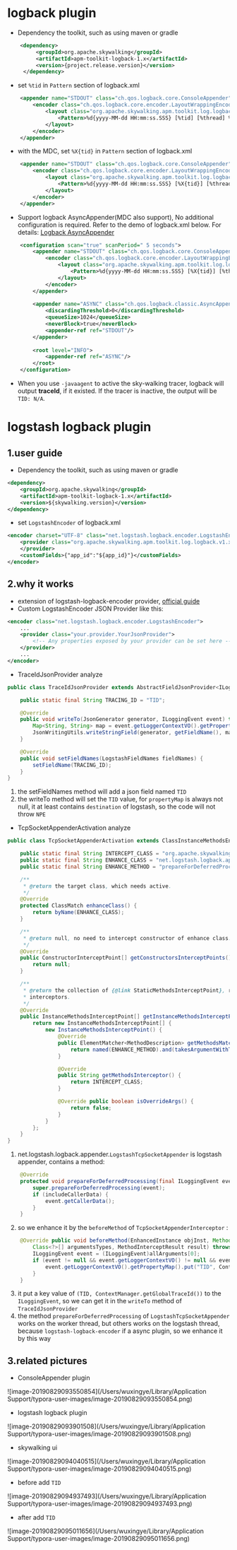 # logback plugin
* Dependency the toolkit, such as using maven or gradle
```xml
    <dependency>
         <groupId>org.apache.skywalking</groupId>
         <artifactId>apm-toolkit-logback-1.x</artifactId>
         <version>{project.release.version}</version>
     </dependency>
```

* set `%tid` in `Pattern` section of logback.xml
```xml
    <appender name="STDOUT" class="ch.qos.logback.core.ConsoleAppender">
        <encoder class="ch.qos.logback.core.encoder.LayoutWrappingEncoder">
            <layout class="org.apache.skywalking.apm.toolkit.log.logback.v1.x.TraceIdPatternLogbackLayout">
                <Pattern>%d{yyyy-MM-dd HH:mm:ss.SSS} [%tid] [%thread] %-5level %logger{36} -%msg%n</Pattern>
            </layout>
        </encoder>
    </appender>
```

* with the MDC, set `%X{tid}` in `Pattern` section of logback.xml
```xml
    <appender name="STDOUT" class="ch.qos.logback.core.ConsoleAppender">
        <encoder class="ch.qos.logback.core.encoder.LayoutWrappingEncoder">
            <layout class="org.apache.skywalking.apm.toolkit.log.logback.v1.x.mdc.TraceIdMDCPatternLogbackLayout">
                <Pattern>%d{yyyy-MM-dd HH:mm:ss.SSS} [%X{tid}] [%thread] %-5level %logger{36} -%msg%n</Pattern>
            </layout>
        </encoder>
    </appender>
```


* Support logback AsyncAppender(MDC also support), No additional configuration is required. Refer to the demo of logback.xml below. For details: [Logback AsyncAppender](https://logback.qos.ch/manual/appenders.html#AsyncAppender)
```xml
    <configuration scan="true" scanPeriod=" 5 seconds">
        <appender name="STDOUT" class="ch.qos.logback.core.ConsoleAppender">
            <encoder class="ch.qos.logback.core.encoder.LayoutWrappingEncoder">
                <layout class="org.apache.skywalking.apm.toolkit.log.logback.v1.x.mdc.TraceIdMDCPatternLogbackLayout">
                    <Pattern>%d{yyyy-MM-dd HH:mm:ss.SSS} [%X{tid}] [%thread] %-5level %logger{36} -%msg%n</Pattern>
                </layout>
            </encoder>
        </appender>
    
        <appender name="ASYNC" class="ch.qos.logback.classic.AsyncAppender">
            <discardingThreshold>0</discardingThreshold>
            <queueSize>1024</queueSize>
            <neverBlock>true</neverBlock>
            <appender-ref ref="STDOUT"/>
        </appender>
    
        <root level="INFO">
            <appender-ref ref="ASYNC"/>
        </root>
    </configuration>
```

* When you use `-javaagent` to active the sky-walking tracer, logback will output **traceId**, if it existed. If the tracer is inactive, the output will be `TID: N/A`.

# logstash logback plugin

## 1.user guide

- Dependency the toolkit, such as using maven or gradle

```xml
<dependency>
    <groupId>org.apache.skywalking</groupId>
    <artifactId>apm-toolkit-logback-1.x</artifactId>
    <version>${skywalking.version}</version>
</dependency>
```

- set `LogstashEncoder` of logback.xml

```xml
<encoder charset="UTF-8" class="net.logstash.logback.encoder.LogstashEncoder">
    <provider class="org.apache.skywalking.apm.toolkit.log.logback.v1.x.logstash.TraceIdJsonProvider">
    </provider>
    <customFields>{"app_id":"${app_id}"}</customFields>
</encoder>
```



## 2.why it works

- extension of logstash-logback-encoder provider, [official guide](https://github.com/logstash/logstash-logback-encoder#custom-json-provider)
- Custom LogstashEncoder JSON Provider like this:

```xml
<encoder class="net.logstash.logback.encoder.LogstashEncoder">
    ...
    <provider class="your.provider.YourJsonProvider">
        <!-- Any properties exposed by your provider can be set here -->
    </provider>
    ...
</encoder>
```

- TraceIdJsonProvider analyze

```java
public class TraceIdJsonProvider extends AbstractFieldJsonProvider<ILoggingEvent> implements FieldNamesAware<LogstashFieldNames> {

    public static final String TRACING_ID = "TID";

    @Override
    public void writeTo(JsonGenerator generator, ILoggingEvent event) throws IOException {
        Map<String, String> map = event.getLoggerContextVO().getPropertyMap();
        JsonWritingUtils.writeStringField(generator, getFieldName(), map.get(TRACING_ID));
    }

    @Override
    public void setFieldNames(LogstashFieldNames fieldNames) {
        setFieldName(TRACING_ID);
    }
}
```

1. the setFieldNames method will add a json field named `TID`
2. the writeTo method will set the `TID` value, for `propertyMap` is always not null, it at least contains `destination` of logstash, so the code will not throw `NPE`

- TcpSocketAppenderActivation analyze

```java
public class TcpSocketAppenderActivation extends ClassInstanceMethodsEnhancePluginDefine {

    public static final String INTERCEPT_CLASS = "org.apache.skywalking.apm.toolkit.activation.log.logback.v1.x.logstash.TcpSocketAppenderInterceptor";
    public static final String ENHANCE_CLASS = "net.logstash.logback.appender.LogstashTcpSocketAppender";
    public static final String ENHANCE_METHOD = "prepareForDeferredProcessing";

    /**
     * @return the target class, which needs active.
     */
    @Override
    protected ClassMatch enhanceClass() {
        return byName(ENHANCE_CLASS);
    }

    /**
     * @return null, no need to intercept constructor of enhance class.
     */
    @Override
    public ConstructorInterceptPoint[] getConstructorsInterceptPoints() {
        return null;
    }

    /**
     * @return the collection of {@link StaticMethodsInterceptPoint}, represent the intercepted methods and their
     * interceptors.
     */
    @Override
    public InstanceMethodsInterceptPoint[] getInstanceMethodsInterceptPoints() {
        return new InstanceMethodsInterceptPoint[] {
            new InstanceMethodsInterceptPoint() {
                @Override
                public ElementMatcher<MethodDescription> getMethodsMatcher() {
                    return named(ENHANCE_METHOD).and(takesArgumentWithType(0, "ch.qos.logback.classic.spi.ILoggingEvent"));
                }

                @Override
                public String getMethodsInterceptor() {
                    return INTERCEPT_CLASS;
                }

                @Override public boolean isOverrideArgs() {
                    return false;
                }
            }
        };
    }
}

```

1. net.logstash.logback.appender.`LogstashTcpSocketAppender` is logstash appender, contains a method:

```java
    @Override
    protected void prepareForDeferredProcessing(final ILoggingEvent event) {
        super.prepareForDeferredProcessing(event);
        if (includeCallerData) {
            event.getCallerData();
        }
    }
```

2. so we enhance it by the `beforeMethod` of `TcpSocketAppenderInterceptor` :

```java
    @Override public void beforeMethod(EnhancedInstance objInst, Method method, Object[] allArguments,
        Class<?>[] argumentsTypes, MethodInterceptResult result) throws Throwable {
        ILoggingEvent event = (ILoggingEvent)allArguments[0];
        if (event != null && event.getLoggerContextVO() != null && event.getLoggerContextVO().getPropertyMap() != null) {
            event.getLoggerContextVO().getPropertyMap().put("TID", ContextManager.getGlobalTraceId());
        }
    }
```

3. it put a key value of `(TID, ContextManager.getGlobalTraceId())` to the `ILoggingEvent`, so we can get it in the `writeTo` method of `TraceIdJsonProvider` 
4. the method `prepareForDeferredProcessing` of `LogstashTcpSocketAppender` works on the worker thread, but others works on the logstash thread, because `logstash-logback-encoder` if a async plugin, so we enhance it by this way

## 3.related pictures

- ConsoleAppender plugin

![image-20190829093550854](/Users/wuxingye/Library/Application Support/typora-user-images/image-20190829093550854.png)

- logstash logback plugin

![image-20190829093901508](/Users/wuxingye/Library/Application Support/typora-user-images/image-20190829093901508.png)

- skywalking ui

![image-20190829094040515](/Users/wuxingye/Library/Application Support/typora-user-images/image-20190829094040515.png)

- before add `TID`

![image-20190829094937493](/Users/wuxingye/Library/Application Support/typora-user-images/image-20190829094937493.png)

- after add `TID`

![image-20190829095011656](/Users/wuxingye/Library/Application Support/typora-user-images/image-20190829095011656.png)